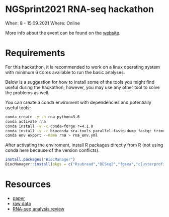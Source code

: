 # NGSprint2021 RNA-seq hackathon

When: 8 - 15.09.2021
Where: Online

More info about the event can be found on the [website](https://ngschool.eu/ngsprint). 

# Requirements

For this hackathon, it is recommended to work on a linux operating system with minimum 6 cores available to run the basic analyses.  

Below is a suggestion for how to install some of the tools you might find useful during the hackathon, however, you may use any other tool to solve the problems as well.

You can create a conda enviroment with dependencies and potentially useful tools:

```bash
conda create -y -n rna python=3.6
conda activate rna
conda install -y -c conda-forge r=4.1.0
conda install -y -c bioconda sra-tools parallel-fastq-dump fastqc trimmomatic star hisat2 subread samtools bedtools
conda env export --name rna > rna_env.yml
```

After activating the enviroment, install R packages directly from R (not using conda here because of the version conflicts).

```r
install.packages("BiocManager")
BiocManager::install(pkgs = c("Rsubread","DESeq2","fgsea","clusterprofiler","topGO"))
```

# Resources

* [paper](https://doi.org/10.1242/dmm.030536)
* [raw data](https://www.ncbi.nlm.nih.gov//geo/query/acc.cgi?acc=GSE104288)
* [RNA-seq analysis review](https://doi.org/10.1186/s13059-016-0881-8)
